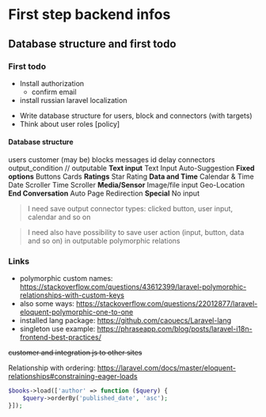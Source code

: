 # First step backend infos

## Database structure and first todo

### First todo

+ Install authorization
  + confirm email
+ install russian laravel localization
- Write database structure for users, block and connectors (with targets)
- Think about user roles [policy]

#### Database structure

users <one-to-one> customer (may be)
blocks
  <has-many> messages
    id
    delay
  <has-many> connectors <polymorphic-one-to-one> output_condition // outputable
    **Text input**
      Text Input
      Auto-Suggestion
    **Fixed options**
      Buttons
      Cards
    **Ratings**
      Star Rating
    **Data and Time**
      Calendar & Time
      Date Scroller
      Time Scroller
    **Media/Sensor**
      Image/file input
      Geo-Location
    **End Conversation**
      Auto Page Redirection
    **Special**
      No input

> I need save output connector types: clicked button, user input, calendar and so on

> I need also have possibility to save user action (input, button, data and so on) in outputable polymorphic relations

### Links
+ polymorphic custom names: <https://stackoverflow.com/questions/43612399/laravel-polymorphic-relationships-with-custom-keys>
+ also some ways: <https://stackoverflow.com/questions/22012877/laravel-eloquent-polymorphic-one-to-one>
+ installed lang package: <https://github.com/caouecs/Laravel-lang>
+ singleton use example: <https://phraseapp.com/blog/posts/laravel-i18n-frontend-best-practices/>

~~customer and integration js to other sites~~

Relationship with ordering: <https://laravel.com/docs/master/eloquent-relationships#constraining-eager-loads>
```php
$books->load(['author' => function ($query) {
    $query->orderBy('published_date', 'asc');
}]);
```

